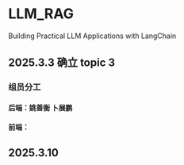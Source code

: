 # LLM_RAG
Building Practical LLM Applications with LangChain

## 2025.3.3 确立 topic 3
### 组员分工
#### 后端：姚善衡 卜展鹏
#### 前端：

## 2025.3.10 
